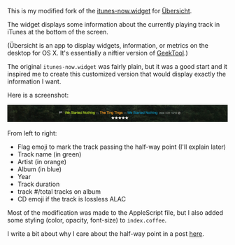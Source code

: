 This is my modified fork of the [itunes-now.widget](https://github.com/felixhageloh/uebersicht-widgets/tree/master/iTunes-now) for [Übersicht](http://tracesof.net/uebersicht/). 

The widget displays some information about the currently playing track in iTunes at the bottom of the screen.

(Übersicht is an app to display widgets, information, or metrics on the desktop for OS X. It's essentially a niftier version of [GeekTool](http://projects.tynsoe.org/en/geektool/).)

The original `itunes-now.widget` was fairly plain, but it was a good start and it inspired me to create this customized version that would display exactly the information I want.

Here is a screenshot:

![Screenshot of itunes-now.widget](screenshot.png)

From left to right:

- Flag emoji to mark the track passing the half-way point (I'll explain later)
- Track name (in green)
- Artist (in orange)
- Album (in blue)
- Year
- Track duration
- track #/total tracks on album
- CD emoji if the track is lossless ALAC

Most of the modification was made to the AppleScript file, but I also added some styling (color, opacity, font-size) to `index.coffee`.

I write a bit about why I care about the half-way point in a post [here](http://sherifsoliman.com/2014/11/16/itunes-now-widget-for-Übersicht/).